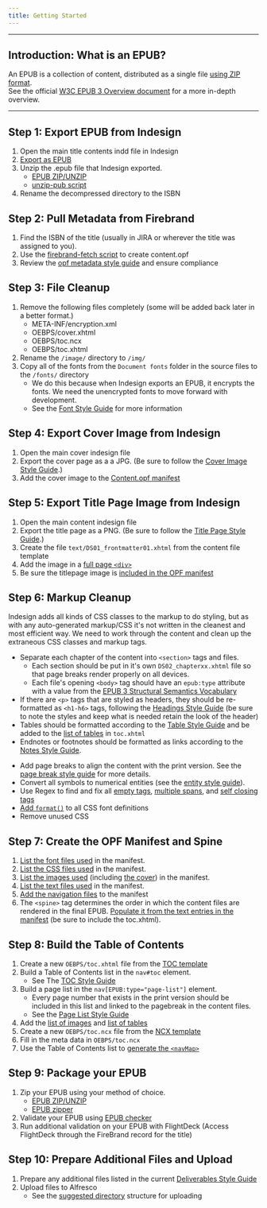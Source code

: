 ```yaml
---
title: Getting Started
---
```

<hr />

## Introduction: What is an EPUB?
An EPUB is a collection of content, distributed as a single file [using ZIP format](https://www.w3.org/publishing/EPUB32/EPUB-overview.html#sec-container).  
See the official [W3C EPUB 3 Overview document](https://www.w3.org/publishing/EPUB32/EPUB-overview.html) for a more in-depth overview.

<hr />

## Step 1: Export EPUB from Indesign
1. Open the main title contents indd file in Indesign
2. [Export as EPUB](https://helpx.adobe.com/indesign/using/export-content-epub-cc.html#export-to-epub)  
3. Unzip the .epub file that Indesign exported.  
	- [EPUB ZIP/UNZIP](/process/tools-setting-your-machine-and-software#ePub-Zip-Unzip-2-0-1)
	- [unzip-pub script](https://gist.github.com/codingChewie/fe194f5064084d15c6a562ede1487f85)
4. Rename the decompressed directory to the ISBN

## Step 2: Pull Metadata from Firebrand
1. Find the ISBN of the title (usually in JIRA or wherever the title was assigned to you).
2. Use the [firebrand-fetch script](https://github.com/EPUBknowledge/firebrand-fetch) to create content.opf
3. Review the [opf metadata style guide](/code/opf_format.html#OPF-Metadata) and ensure compliance

## Step 3: File Cleanup
1. Remove the following files completely (some will be added back later in a better format.)
	- META-INF/encryption.xml
	- OEBPS/cover.xhtml
	- OEBPS/toc.ncx
	- OEBPS/toc.xhtml
2. Rename the `/image/` directory to `/img/`
3. Copy all of the fonts from the `Document fonts` folder in the source files to the `/fonts/` directory
	- We do this because when Indesign exports an EPUB, it encrypts the fonts. We need the unencrypted fonts to move forward with development.
	- See the [Font Style Guide](/process/fonts.html) for more information

## Step 4: Export Cover Image from Indesign
1. Open the main cover indesign file
2. Export the cover page as a a JPG. (Be sure to follow the [Cover Image Style Guide](/code/structural_types.html#Cover-Image).)
3. Add the cover image to the [Content.opf manifest](/code/opf_format.html#OPF-Manifest)

## Step 5: Export Title Page Image from Indesign
1. Open the main content indesign file
2. Export the title page as a PNG. (Be sure to follow the [Title Page Style Guide](https://EPUBknowledge.com/docs/titlepage).)
3. Create the file `text/DS01_frontmatter01.xhtml` from the content file template
4. Add the image in a [full page `<div>`](https://epubknowledge.com/docs/fullpage)
5. Be sure the titlepage image is [included in the OPF manifest](https://EPUBknowledge.com/docs/opf-manifest#images)

## Step 6: Markup Cleanup
Indesign adds all kinds of CSS classes to the markup to do styling, but as with any auto-generated markup/CSS it's not written in the cleanest and most efficient way. We need to work through the content and clean up the extraneous CSS classes and markup tags.
- Separate each chapter of the content into `<section>` tags and files.
	- Each section should be put in it's own `DS02_chapterxx.xhtml` file so that page breaks render properly on all devices.
	- Each file's opening `<body>` tag should have an `epub:type` attribute with a value from the [EPUB 3 Structural Semantics Vocabulary](https://idpf.github.io/epub-vocabs/structure/)
- If there are `<p>` tags that are styled as headers, they should be re-formatted as `<h1-h6>` tags, following the [Headings Style Guide](https://style.bhdirect-ebooks.org/code/structural_types.html#Headings) (be sure to note the styles and keep what is needed retain the look of the header)
- Tables should be formatted according to the [Table Style Guide](https://epubknowledge.com/docs/table) and be added to the [list of tables](https://EPUBknowledge.com/docs/toc#list-of-tables) in `toc.xhtml`
- Endnotes or footnotes should be formatted as links according to the [Notes Style Guide](https://epubknowledge.com/docs/notes).
<!--- A set of regex substitutions should be run to resolve common markup problems (empty tags, etc.).  
**TODO**: Build a list of common markup issues that are generic enough to apply to all EPUBs (including entity code replacements).-->
- Add page breaks to align the content with the print version. See the [page break style guide](https://EPUBknowledge.com/docs/pagebreak) for more details.
- Convert all symbols to numerical entities (see the [entity style guide](/code/html_style.html#Entity-References)).
- Use Regex to find and fix all [empty tags](https://epubknowledge.com/docs/xhtml-general#empty-span), [multiple spans](https://epubknowledge.com/docs/xhtml-general#multiple-span), and [self closing tags](https://epubknowledge.com/docs/xhtml-general#self-closing-tags)
- [Add `format()`](https://EPUBknowledge.com/docs/opentype#css) to all CSS font definitions
- Remove unused CSS

## Step 7: Create the OPF Manifest and Spine
1. [List the font files used](https://EPUBknowledge.com/docs/opf-manifest#fonts) in the manifest.
2. [List the CSS files used](https://EPUBknowledge.com/docs/opf-manifest#css) in the manifest.
3. [List the images used](https://EPUBknowledge.com/docs/opf-manifest#images) (including [the cover](https://EPUBknowledge.com/docs/opf-manifest#cover)) in the manifest.
4. [List the text files used](https://EPUBknowledge.com/docs/opf-manifest#xhtml) in the manifest.
5. [Add the navigation files](https://EPUBknowledge.com/docs/opf-manifest#navigation) to the manifest
5. The `<spine>` tag determines the order in which the content files are rendered in the final EPUB. [Populate it from the text entries in the manifest](https://EPUBknowledge.com/docs/opf-spine/) (be sure to include the toc.xhtml).

## Step 8: Build the Table of Contents
1. Create a new `OEBPS/toc.xhtml` file from the [TOC template](https://EPUBknowledge.com/docs/toc#template)
2. Build a Table of Contents list in the `nav#toc` element.
	- See The [TOC Style Guide](https://EPUBknowledge.com/docs/toc#toc)
3. Build a page list in the `nav[EPUB:type="page-list"]` element.
	- Every page number that exists in the print version should be included in this list and linked to the pagebreak in the content files.
	- See the [Page List Style Guide](https://EPUBknowledge.com/docs/toc#page-list)
4. Add the [list of images](https://EPUBknowledge.com/docs/toc#list-of-images) and [list of tables](https://EPUBknowledge.com/docs/toc#list-of-tables)
5. Create a new `OEBPS/toc.ncx` file from the [NCX template](https://EPUBknowledge.com/docs/ncx)
6. Fill in the meta data in `OEBPS/toc.ncx`
7. Use the Table of Contents list to [generate the `<navMap>`](https://EPUBknowledge.com/docs/ncx)

## Step 9: Package your EPUB
1. Zip your EPUB using your method of choice.
	- [EPUB ZIP/UNZIP](https://style.bhdirect-ebooks.org/process/tools-setting-your-machine-and-software#ePub-Zip-Unzip-2-0-1)
	- [EPUB zipper](https://github.com/epubknowledge/scripts/tree/main/guidelines/epub-zipper)  
	<!-- **TODO**: Standardize the suggested method of packaging.  -->
2. Validate your EPUB using [EPUB checker](https://github.com/epubknowledge/scripts/tree/main/guidelines/epub-checker)
3. Run additional validation on your EPUB with FlightDeck (Access FlightDeck through the FireBrand record for the title)

## Step 10: Prepare Additional Files and Upload
1. Prepare any additional files listed in the current [Deliverables Style Guide](https://epubknowledge.com/docs/deliverables#reflowable-title)
2. Upload files to Alfresco
	- See the [suggested directory](https://epubknowledge.com/docs/file-structure#uploading-source-files) structure for uploading